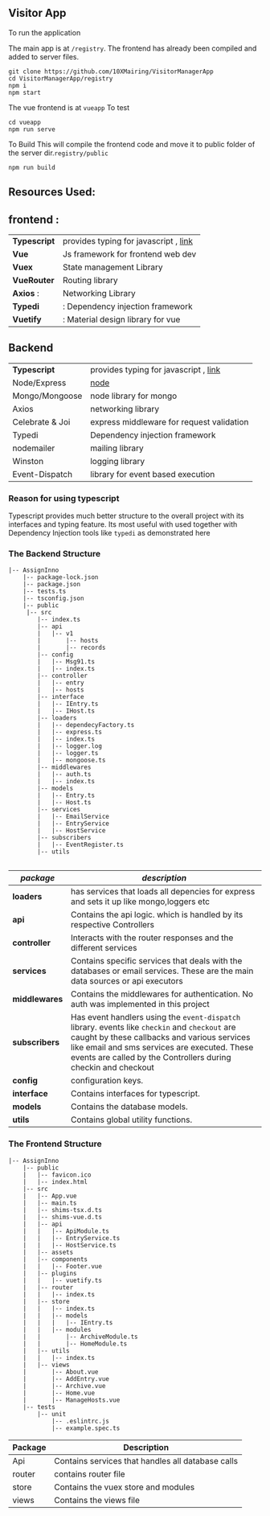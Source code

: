 ## Visitor App


To run the application

The main app is at `/registry`.
The frontend has already been compiled and added to server files.

    git clone https://github.com/10XMairing/VisitorManagerApp
    cd VisitorManagerApp/registry
    npm i
    npm start

The vue frontend is at `vueapp`
To test

    cd vueapp
    npm run serve


To Build
This will compile the frontend code and move it to public folder of the server dir.`registry/public`

    npm run build




## Resources Used:
## frontend : 
|  |  |
|--|--|
|**Typescript**|provides typing for javascript , [link](https://www.typescriptlang.org/)|
  |**Vue**|Js framework for frontend web dev|
 |**Vuex**|State management Library|
 |**VueRouter**|Routing library|
 | **Axios** :| Networking Library|
  |**Typedi** | : Dependency injection framework|
 | **Vuetify**| : Material design library for vue  |

## Backend


|  |  |
|--|--|
|**Typescript**|provides typing for javascript , [link](https://www.typescriptlang.org/)|
| Node/Express | [node](https://nodejs.org/en/)|
| Mongo/Mongoose | node library for mongo|
| Axios | networking library |
| Celebrate & Joi | express middleware for request validation |
| Typedi | Dependency injection framework |
| nodemailer | mailing library|
| Winston |logging library |
| Event-Dispatch | library for event based execution |



### Reason for using typescript
Typescript provides much better structure to the overall project with its interfaces and typing feature.
Its most useful with used together with Dependency Injection tools like `typedi` as demonstrated here

### The Backend Structure
```
|-- AssignInno
    |-- package-lock.json
    |-- package.json
    |-- tests.ts
    |-- tsconfig.json
    |-- public
     |-- src
        |-- index.ts
        |-- api
        |   |-- v1
        |       |-- hosts
        |       |-- records
        |-- config
        |   |-- Msg91.ts
        |   |-- index.ts
        |-- controller
        |   |-- entry
        |   |-- hosts
        |-- interface
        |   |-- IEntry.ts
        |   |-- IHost.ts
        |-- loaders
        |   |-- dependecyFactory.ts
        |   |-- express.ts
        |   |-- index.ts
        |   |-- logger.log
        |   |-- logger.ts
        |   |-- mongoose.ts
        |-- middlewares
        |   |-- auth.ts
        |   |-- index.ts
        |-- models
        |   |-- Entry.ts
        |   |-- Host.ts
        |-- services
        |   |-- EmailService
        |   |-- EntryService
        |   |-- HostService
        |-- subscribers
        |   |-- EventRegister.ts
        |-- utils
        
```
|***package*** | ***description*** |
|--|--|
| **loaders** | has services that loads all depencies for express and sets it up like mongo,loggers etc |
|**api**|Contains the api logic. which is handled by its respective Controllers|
|**controller**|Interacts with the router responses and the different services|
|**services**|Contains specific services that deals with the databases or email services. These are the main data sources or api executors|
|**middlewares**|Contains the middlewares for authentication. No auth was implemented in this project|
|**subscribers**|Has event handlers using the `event-dispatch` library. events like `checkin` and `checkout` are caught by these callbacks and various services like email and sms services are executed. These events are called by the Controllers during checkin and checkout|
|**config**|configuration keys.|
|**interface**|Contains interfaces for typescript.|
|**models**|Contains the database models.|
|**utils**|Contains global utility functions.|


### The Frontend Structure



```
|-- AssignInno
    |-- public
    |   |-- favicon.ico
    |   |-- index.html
    |-- src
    |   |-- App.vue
    |   |-- main.ts
    |   |-- shims-tsx.d.ts
    |   |-- shims-vue.d.ts
    |   |-- api
    |   |   |-- ApiModule.ts
    |   |   |-- EntryService.ts
    |   |   |-- HostService.ts
    |   |-- assets
    |   |-- components
    |   |   |-- Footer.vue
    |   |-- plugins
    |   |   |-- vuetify.ts
    |   |-- router
    |   |   |-- index.ts
    |   |-- store
    |   |   |-- index.ts
    |   |   |-- models
    |   |   |   |-- IEntry.ts
    |   |   |-- modules
    |   |       |-- ArchiveModule.ts
    |   |       |-- HomeModule.ts
    |   |-- utils
    |   |   |-- index.ts
    |   |-- views
    |       |-- About.vue
    |       |-- AddEntry.vue
    |       |-- Archive.vue
    |       |-- Home.vue
    |       |-- ManageHosts.vue
    |-- tests
        |-- unit
            |-- .eslintrc.js
            |-- example.spec.ts
```

|Package|Description  |
|--|--|
| Api |Contains services that handles all database calls  |
| router| contains router file  |
| store |Contains the vuex store and modules  |
| views |Contains the views  file  |


